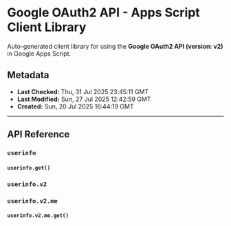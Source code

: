 # Google OAuth2 API - Apps Script Client Library

Auto-generated client library for using the **Google OAuth2 API (version: v2)** in Google Apps Script.

## Metadata

- **Last Checked:** Thu, 31 Jul 2025 23:45:11 GMT
- **Last Modified:** Sun, 27 Jul 2025 12:42:59 GMT
- **Created:** Sun, 20 Jul 2025 16:44:19 GMT



---

## API Reference

### `userinfo`

#### `userinfo.get()`

### `userinfo.v2`

### `userinfo.v2.me`

#### `userinfo.v2.me.get()`